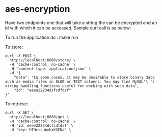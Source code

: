 # aes-encryption


Have two endpoints one that will take a string the can be encrypted and an id with which it can be accessed,
Sample curl call is as below:

To run the application do : make run


To store:

```
curl -X POST \
  http://localhost:8080/store/ \
  -H 'cache-control: no-cache' \
  -H 'content-type: application/json' \
  -d '{
	"data": "In some cases, it may be desirable to store binary data such as media files in BLOB or TEXT columns. You may find MySQL'\''s string handling functions useful for working with such data",
	"id": "eeee22234dsfsdfdsf"
}'

```

To retrieve:

```
curl -X GET \
  http://localhost:8080/get \
  -H 'cache-control: no-cache' \
  -H 'id: eeee22234dsfsdfdsf' \
  -H 'key: hTHctcuAxhxKQFDa' \
 ```
